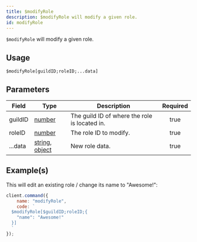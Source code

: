 ```yaml
---
title: $modifyRole
description: $modifyRole will modify a given role.
id: modifyRole
---
```


`$modifyRole` will modify a given role.

## Usage

```aoi
$modifyRole[guildID;roleID;...data]
```

## Parameters

| Field   | Type                                                                                                                                                                                                 | Description                                   | Required |
| ------- | ---------------------------------------------------------------------------------------------------------------------------------------------------------------------------------------------------- | --------------------------------------------- | :------: |
| guildID | [number](https://developer.mozilla.org/en-US/docs/Web/JavaScript/Reference/Global_Objects/Number)                                                                                                    | The guild ID of where the role is located in. |   true   |
| roleID  | [number](https://developer.mozilla.org/en-US/docs/Web/JavaScript/Reference/Global_Objects/Number)                                                                                                    | The role ID to modify.                        |   true   |
| ...data | [string](https://developer.mozilla.org/en-US/docs/Web/JavaScript/Reference/Global_Objects/String), [object](https://developer.mozilla.org/en-US/docs/Web/JavaScript/Reference/Global_Objects/Object) | New role data.                                |   true   |

## Example(s)

This will edit an existing role / change its name to "Awesome!":

```javascript
client.command({
    name: "modifyRole",
    code: `
  $modifyRole[$guildID;roleID;{
    "name": "Awesome!"
  }]
  `
});
```

